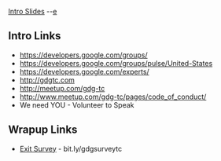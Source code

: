 [Intro Slides](https://docs.google.com/presentation/d/1LTeaX-13TdGpy-xHi5BWUdiz_29PIlgPcMWkuWbO84s/pub?start=true&loop=true&delayms=5000)   --[e](https://docs.google.com/presentation/d/1LTeaX-13TdGpy-xHi5BWUdiz_29PIlgPcMWkuWbO84s/edit)

## Intro Links
- https://developers.google.com/groups/
- https://developers.google.com/groups/pulse/United-States
- https://developers.google.com/experts/
- http://gdgtc.com
- http://meetup.com/gdg-tc
- http://www.meetup.com/gdg-tc/pages/code_of_conduct/
- We need YOU - Volunteer to Speak

## Wrapup Links
- [Exit Survey](http://bit.ly/gdgsurveytc) - bit.ly/gdgsurveytc

